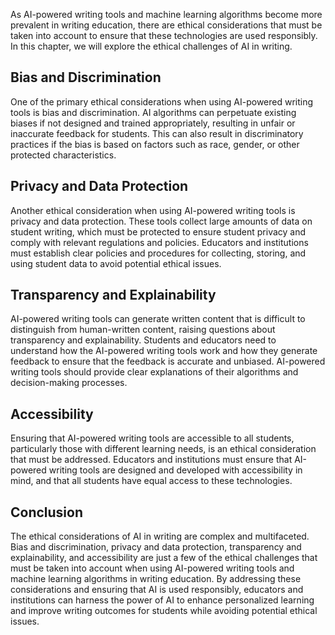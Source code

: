 
As AI-powered writing tools and machine learning algorithms become more prevalent in writing education, there are ethical considerations that must be taken into account to ensure that these technologies are used responsibly. In this chapter, we will explore the ethical challenges of AI in writing.

Bias and Discrimination
-----------------------

One of the primary ethical considerations when using AI-powered writing tools is bias and discrimination. AI algorithms can perpetuate existing biases if not designed and trained appropriately, resulting in unfair or inaccurate feedback for students. This can also result in discriminatory practices if the bias is based on factors such as race, gender, or other protected characteristics.

Privacy and Data Protection
---------------------------

Another ethical consideration when using AI-powered writing tools is privacy and data protection. These tools collect large amounts of data on student writing, which must be protected to ensure student privacy and comply with relevant regulations and policies. Educators and institutions must establish clear policies and procedures for collecting, storing, and using student data to avoid potential ethical issues.

Transparency and Explainability
-------------------------------

AI-powered writing tools can generate written content that is difficult to distinguish from human-written content, raising questions about transparency and explainability. Students and educators need to understand how the AI-powered writing tools work and how they generate feedback to ensure that the feedback is accurate and unbiased. AI-powered writing tools should provide clear explanations of their algorithms and decision-making processes.

Accessibility
-------------

Ensuring that AI-powered writing tools are accessible to all students, particularly those with different learning needs, is an ethical consideration that must be addressed. Educators and institutions must ensure that AI-powered writing tools are designed and developed with accessibility in mind, and that all students have equal access to these technologies.

Conclusion
----------

The ethical considerations of AI in writing are complex and multifaceted. Bias and discrimination, privacy and data protection, transparency and explainability, and accessibility are just a few of the ethical challenges that must be taken into account when using AI-powered writing tools and machine learning algorithms in writing education. By addressing these considerations and ensuring that AI is used responsibly, educators and institutions can harness the power of AI to enhance personalized learning and improve writing outcomes for students while avoiding potential ethical issues.
